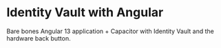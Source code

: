 # Identity Vault with Angular
Bare bones Angular 13 application + Capacitor with Identity Vault and the hardware back button.